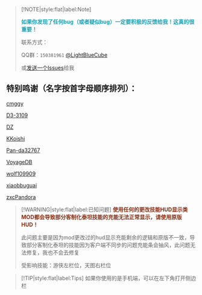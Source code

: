 > [!NOTE|style:flat|label:Note]
>
> <strong><font color="#17a2b8">如果你发现了任何bug（或者疑似bug）一定要积极的反馈给我！这真的很重要！</font></strong>
>
> 联系方式：
>
> QQ群：`150381961` [@LightBlueCube](https://github.com/LightBlueCube)
>
> 或[发送一个Issues](https://github.com/LightBlueCube/ifpdocs/issues/new)给我

## 特别鸣谢（名字按首字母顺序排列）：

[cmggy](https://github.com/cmggy)

[D3-3109](https://github.com/D3-3109)

[DZ](https://github.com/Ghroth-follower)

[KKoishi](https://github.com/Koishi-Satori)

[Pan-da32767](https://github.com/Pan-da32767)

[VoyageDB](https://github.com/DBmaoha)

[wolf109909](https://github.com/wolf109909)

[xiaobbuguai](https://github.com/xiaobbuguai)

[zxcPandora](https://github.com/zxcPandora)

> [!WARNING|style:flat|label:已知问题]
> <strong><font color="#852d12">使用任何的更改技能HUD显示类MOD都会导致部分客制化泰坦技能的充能无法正常显示，请使用原版HUD！</font></strong>
>
> 此问题主要是因为mod更改过的hud显示充能剩余的逻辑和原版不一致，导致部分客制化泰坦的技能因为客户端不同步的问题充能条会抽风，此问题无法修复，我也不会去修复
>
> 受影响技能：游侠左栏位，天图右栏位

> [!TIP|style:flat|label:Tips]
> 如果你使用的是手机端，可以在左下角打开侧边栏